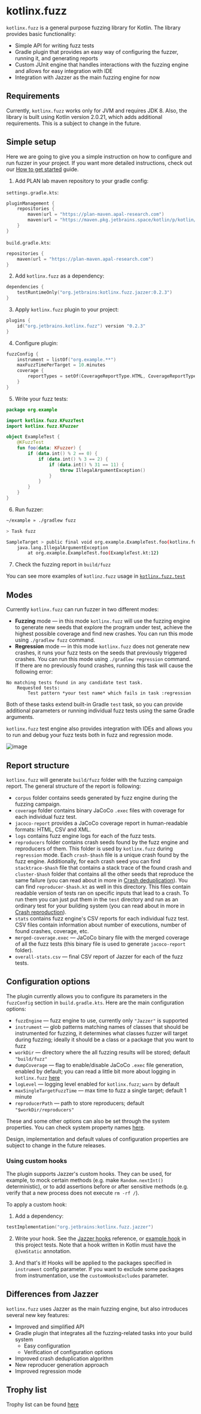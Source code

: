 # kotlinx.fuzz

`kotlinx.fuzz` is a general purpose fuzzing library for Kotlin. The library provides basic functionality:

* Simple API for writing fuzz tests
* Gradle plugin that provides an easy way of configuring the fuzzer, running it, and generating reports
* Custom JUnit engine that handles interactions with the fuzzing engine and allows for easy integration with IDE
* Integration with Jazzer as the main fuzzing engine for now

## Requirements

Currently, `kotlinx.fuzz` works only for JVM and requires JDK 8. Also, the library is built using Kotlin version 2.0.21, which adds additional requirements. This is a subject to change in the future.

## Simple setup

Here we are going to give you a simple instruction on how to configure and run fuzzer in your project. If you want more detailed instructions, check out our [How to get started](docs/How%20to%20get%20started.md) guide.

1. Add PLAN lab maven repository to your gradle config:

`settings.gradle.kts`:
```kotlin
pluginManagement {
    repositories {
        maven(url = "https://plan-maven.apal-research.com")
        maven(url = "https://maven.pkg.jetbrains.space/kotlin/p/kotlin/kotlin-ide-plugin-dependencies")
    }
}
```

`build.gradle.kts`:
```kotlin
repositories {
    maven(url = "https://plan-maven.apal-research.com")
}
```

2. Add `kotlinx.fuzz` as a dependency:
```kotlin
dependencies {
    testRuntimeOnly("org.jetbrains:kotlinx.fuzz.jazzer:0.2.3")
}
```

3. Apply `kotlinx.fuzz` plugin to your project:
```kotlin
plugins {
    id("org.jetbrains.kotlinx.fuzz") version "0.2.3"
}
```

4. Configure plugin:
```kotlin
fuzzConfig {
    instrument = listOf("org.example.**")
    maxFuzzTimePerTarget = 10.minutes
    coverage {
        reportTypes = setOf(CoverageReportType.HTML, CoverageReportType.CSV)
    }
}
```

5. Write your fuzz tests:
```kotlin
package org.example

import kotlinx.fuzz.KFuzzTest
import kotlinx.fuzz.KFuzzer

object ExampleTest {
    @KFuzzTest
    fun foo(data: KFuzzer) {
        if (data.int() % 2 == 0) {
            if (data.int() % 3 == 2) {
                if (data.int() % 31 == 11) {
                    throw IllegalArgumentException()
                }
            }
        }
    }
}
```

6. Run fuzzer:
```bash
~/example » ./gradlew fuzz                                                                                                                                                  1 ↵

> Task fuzz

SampleTarget > public final void org.example.ExampleTest.foo(kotlinx.fuzz.KFuzzer) FAILED
    java.lang.IllegalArgumentException
        at org.example.ExampleTest.foo(ExampleTest.kt:12)
```

7. Check the fuzzing report in `build/fuzz`

You can see more examples of `kotlinz.fuzz` usage in [`kotlinx.fuzz.test`](kotlinx.fuzz.test)

## Modes

Currently `kotlinx.fuzz` can run fuzzer in two different modes:

* **Fuzzing** mode &mdash; in this mode `kotlinx.fuzz` will use the fuzzing engine to generate new seeds that explore the program under test, achieve the highest possible coverage and find new crashes. You can run this mode using `./gradlew fuzz` command.
* **Regression** mode &mdash; in this mode `kotlinx.fuzz` does not generate new crashes, it runs your fuzz tests on the seeds that previously triggered crashes. You can run this mode using `./gradlew regression` command. If there are no previously found crashes, running this task will cause the following error:
```
No matching tests found in any candidate test task.
    Requested tests:
        Test pattern *your test name* which fails in task :regression
```

Both of these tasks extend built-in Gradle `test` task, so you can provide additional parameters or running individual fuzz tests using the same Gradle arguments.

`kotlinx.fuzz` test engine also provides integration with IDEs and allows you to run and debug your fuzz tests both in fuzz and regression mode.

![image](docs/img/ide-tests.png)

## Report structure

`kotlinx.fuzz` will generate `build/fuzz` folder with the fuzzing campaign report. The general structure of the report is following:

* `corpus` folder contains seeds generated by fuzz engine during the fuzzing campaign.
* `coverage` folder contains binary JaCoCo `.exec` files with coverage for each individual fuzz test.
* `jacoco-report` provides a JaCoCo coverage report in human-readable formats: HTML, CSV and XML.
* `logs` contains fuzz engine logs for each of the fuzz tests.
* `reproducers` folder contains crash seeds found by the fuzz engine and reproducers of them. This folder is used by `kotlinx.fuzz` during `regression` mode. Each `crash-$hash` file is a unique crash found by the fuzz engine. Additionally, for each crash seed you can find `stacktrace-$hash` file that contains a stack trace of the found crash and `cluster-$hash` folder that contains all the other seeds that reproduce the same failure (you can read about in more in [Crash deduplication](docs/Crash%20deduplication.md)). You can find `reproducer-$hash.kt` as well in this directory. This files contain readable version of tests ran on specific inputs that lead to a crash. To run them you can just put them in the `test` directory and run as an ordinary test for your building system (you can read about in more in [Crash reproduction](docs/Crash%20reproduction.md)).  
* `stats` contains fuzz engine's CSV reports for each individual fuzz test. CSV files contain information about number of executions, number of found crashes, coverage, etc.
* `merged-coverage.exec` &mdash; JaCoCo binary file with the merged coverage of all the fuzz tests (this binary file is used to generate `jacoco-report` folder).
* `overall-stats.csv` &mdash; final CSV report of Jazzer for each of the fuzz tests.

## Configuration options

The plugin currently allows you to configure its parameters in the `fuzzConfig` section in `build.gradle.kts`. Here are the main configuration options:
* `fuzzEngine` &mdash; fuzz engine to use, currently only `"Jazzer"` is supported
* `instrument` &mdash; glob patterns matching names of classes that should be instrumented for fuzzing, it determines what classes fuzzer will target during fuzzing; ideally it should be a class or a package that you want to fuzz
* `workDir` &mdash; directory where the all fuzzing results will be stored; default `"build/fuzz"`
* `dumpCoverage` &mdash; flag to enable/disable JaCoCo `.exec` file generation, enabled by default; you can read a little bit more about logging in `kotlinx.fuzz` [here](docs/Logging.md)
* `logLevel` &mdash; logging level enabled for `kotlinx.fuzz`; `warn` by default
* `maxSingleTargetFuzzTime` &mdash; max time to fuzz a single target; default 1 minute
* `reproducerPath` &mdash; path to store reproducers; default `"$workDir/reproducers"`

These and some other options can also be set through the system properties. You can check system property names [here](docs/Configuration.md).

Design, implementation and default values of configuration properties are subject to change in the future releases.

### Using custom hooks

The plugin supports Jazzer's custom hooks. They can be used, for example, to mock certain methods (e.g. make `Random.nextInt()` deterministic), or to add assertions before or after sensitive methods (e.g. verify that a new process does not execute `rm -rf /`).

To apply a custom hook:

1. Add a dependency:

```kotlin
testImplementation("org.jetbrains:kotlinx.fuzz.jazzer")
```

2. Write your hook. See the [Jazzer hooks](https://github.com/CodeIntelligenceTesting/jazzer/blob/main/docs/advanced.md#custom-hooks) reference, or [example hook](./kotlinx.fuzz.test/src/test/kotlin/kotlinx/fuzz/test/hooks/Hooks.kt) in this project tests. Note that a hook written in Kotlin must have the `@JvmStatic` annotation.

3. And that's it! Hooks will be applied to the packages specified in `instrument` config parameter. If you want to exclude some packages from instrumentation, use the `customHooksExcludes` parameter.

## Differences from Jazzer

`kotlinx.fuzz` uses Jazzer as the main fuzzing engine, but also introduces several new key features:

* Improved and simplified API
* Gradle plugin that integrates all the fuzzing-related tasks into your build system
  * Easy configuration
  * Verification of configuration options
* Improved crash deduplication algorithm
* New reproducer generation approach
* Improved regression mode

## Trophy list

Trophy list can be found [here](docs/Trophy%20list.md)
